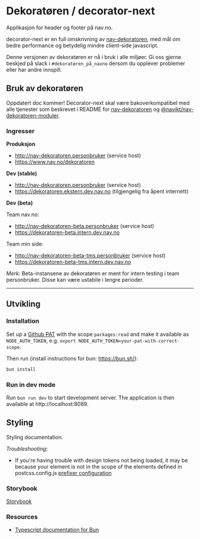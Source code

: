 # Dekoratøren / decorator-next
Applikasjon for header og footer på nav.no.

decorator-next er en full omskrivning av [nav-dekoratoren](https://github.com/navikt/nav-dekoratoren), med mål om bedre performance og betydelig mindre client-side javascript.

Denne versjonen av dekoratøren er nå i bruk i alle miljøer. Gi oss gjerne beskjed på slack i `#dekoratøren_på_navno` dersom du opplever problemer eller har andre innspill.

## Bruk av dekoratøren

Oppdatert doc kommer! Decorator-next skal være bakoverkompatibel med alle tjenester som beskrevet i README for [nav-dekoratoren](https://github.com/navikt/nav-dekoratoren) og [@navikt/nav-dekoratoren-moduler](https://github.com/navikt/nav-dekoratoren-moduler#readme).

### Ingresser

**Produksjon**

-   http://nav-dekoratoren.personbruker (service host)
-   https://www.nav.no/dekoratoren

**Dev (stable)**

-   http://nav-dekoratoren.personbruker (service host)
-   https://dekoratoren.ekstern.dev.nav.no (tilgjengelig fra åpent internett)

**Dev (beta)**

Team nav.no:

-   http://nav-dekoratoren-beta.personbruker (service host)
-   https://dekoratoren-beta.intern.dev.nav.no

Team min side:

-   http://nav-dekoratoren-beta-tms.personbruker (service host)
-   https://dekoratoren-beta-tms.intern.dev.nav.no

_Merk:_ Beta-instansene av dekoratøren er ment for intern testing i team personbruker. Disse kan være ustabile i lengre perioder.


---

## Utvikling

### Installation

Set up a [Github PAT](https://docs.github.com/en/authentication/keeping-your-account-and-data-secure/managing-your-personal-access-tokens) with the scope `packages:read` and make it available as `NODE_AUTH_TOKEN`, e.g. `export NODE_AUTH_TOKEN=your-pat-with-correct-scope`.

Then run (install instructions for bun: https://bun.sh/):

```bash
bun install
```

### Run in dev mode

Run `bun run dev` to start development server. The application is then available at http://localhost:8089.

## Styling

Styling documentation.

_Troubleshooting_:

-   If you're having trouble with design tokens not being loaded, it may be because your element is not in the scope of the elements defined in postcss.config.js [prefixer configuration](https://github.com/navikt/decorator-next/blob/main/packages/client/postcss.config.js)

### Storybook
[Storybook](https://navikt.github.io/decorator-next/?path=/docs/feedback-success--docs)

### Resources

-   [Typescript documentation for Bun](https://bun.sh/docs/typescript)
